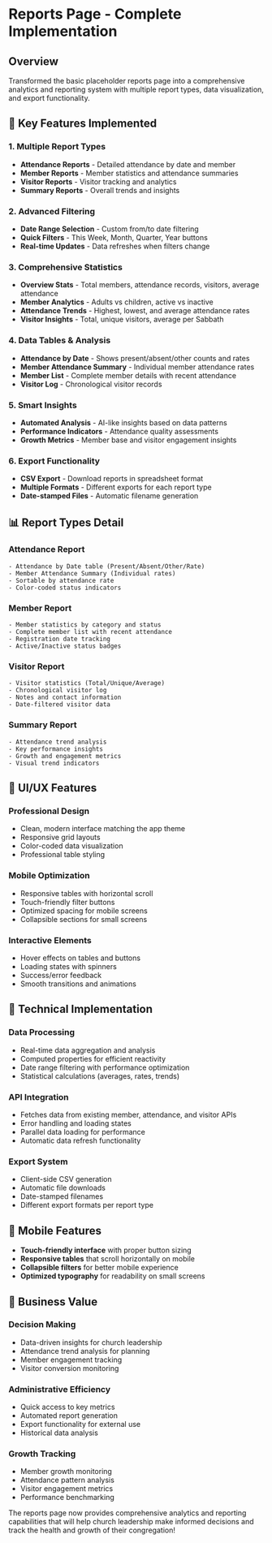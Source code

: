 # Reports Page - Complete Implementation

## Overview
Transformed the basic placeholder reports page into a comprehensive analytics and reporting system with multiple report types, data visualization, and export functionality.

## 🚀 Key Features Implemented

### 1. **Multiple Report Types**
- **Attendance Reports** - Detailed attendance by date and member
- **Member Reports** - Member statistics and attendance summaries  
- **Visitor Reports** - Visitor tracking and analytics
- **Summary Reports** - Overall trends and insights

### 2. **Advanced Filtering**
- **Date Range Selection** - Custom from/to date filtering
- **Quick Filters** - This Week, Month, Quarter, Year buttons
- **Real-time Updates** - Data refreshes when filters change

### 3. **Comprehensive Statistics**
- **Overview Stats** - Total members, attendance records, visitors, average attendance
- **Member Analytics** - Adults vs children, active vs inactive
- **Attendance Trends** - Highest, lowest, and average attendance rates
- **Visitor Insights** - Total, unique visitors, average per Sabbath

### 4. **Data Tables & Analysis**
- **Attendance by Date** - Shows present/absent/other counts and rates
- **Member Attendance Summary** - Individual member attendance rates
- **Member List** - Complete member details with recent attendance
- **Visitor Log** - Chronological visitor records

### 5. **Smart Insights**
- **Automated Analysis** - AI-like insights based on data patterns
- **Performance Indicators** - Attendance quality assessments
- **Growth Metrics** - Member base and visitor engagement insights

### 6. **Export Functionality**
- **CSV Export** - Download reports in spreadsheet format
- **Multiple Formats** - Different exports for each report type
- **Date-stamped Files** - Automatic filename generation

## 📊 Report Types Detail

### **Attendance Report**
```
- Attendance by Date table (Present/Absent/Other/Rate)
- Member Attendance Summary (Individual rates)
- Sortable by attendance rate
- Color-coded status indicators
```

### **Member Report**
```
- Member statistics by category and status
- Complete member list with recent attendance
- Registration date tracking
- Active/Inactive status badges
```

### **Visitor Report**
```
- Visitor statistics (Total/Unique/Average)
- Chronological visitor log
- Notes and contact information
- Date-filtered visitor data
```

### **Summary Report**
```
- Attendance trend analysis
- Key performance insights
- Growth and engagement metrics
- Visual trend indicators
```

## 🎨 UI/UX Features

### **Professional Design**
- Clean, modern interface matching the app theme
- Responsive grid layouts
- Color-coded data visualization
- Professional table styling

### **Mobile Optimization**
- Responsive tables with horizontal scroll
- Touch-friendly filter buttons
- Optimized spacing for mobile screens
- Collapsible sections for small screens

### **Interactive Elements**
- Hover effects on tables and buttons
- Loading states with spinners
- Success/error feedback
- Smooth transitions and animations

## 🔧 Technical Implementation

### **Data Processing**
- Real-time data aggregation and analysis
- Computed properties for efficient reactivity
- Date range filtering with performance optimization
- Statistical calculations (averages, rates, trends)

### **API Integration**
- Fetches data from existing member, attendance, and visitor APIs
- Error handling and loading states
- Parallel data loading for performance
- Automatic data refresh functionality

### **Export System**
- Client-side CSV generation
- Automatic file downloads
- Date-stamped filenames
- Different export formats per report type

## 📱 Mobile Features

- **Touch-friendly interface** with proper button sizing
- **Responsive tables** that scroll horizontally on mobile
- **Collapsible filters** for better mobile experience
- **Optimized typography** for readability on small screens

## 🎯 Business Value

### **Decision Making**
- Data-driven insights for church leadership
- Attendance trend analysis for planning
- Member engagement tracking
- Visitor conversion monitoring

### **Administrative Efficiency**
- Quick access to key metrics
- Automated report generation
- Export functionality for external use
- Historical data analysis

### **Growth Tracking**
- Member growth monitoring
- Attendance pattern analysis
- Visitor engagement metrics
- Performance benchmarking

The reports page now provides comprehensive analytics and reporting capabilities that will help church leadership make informed decisions and track the health and growth of their congregation!
